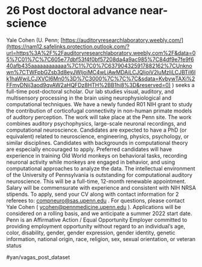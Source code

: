 # 26 Post doctoral advance near-science
Yale Cohen (U. Penn;  [https://auditoryresearchlaboratory.weebly.com/](https://nam12.safelinks.protection.outlook.com/?url=https%3A%2F%2Fauditoryresearchlaboratory.weebly.com%2F&data=05%7C01%7C%7C605e77dbf53f4f0bf57208da4a9ac985%7C84df9e7fe9f640afb435aaaaaaaaaaaa%7C1%7C0%7C637904325917882162%7CUnknown%7CTWFpbGZsb3d8eyJWIjoiMC4wLjAwMDAiLCJQIjoiV2luMzIiLCJBTiI6Ik1haWwiLCJXVCI6Mn0%3D%7C3000%7C%7C%7C&sdata=KvbywTAXi%2FFmyDNij3aod9qvAW2aHQFDz8HTH%2BB1hi8%3D&reserved=0) ) seeks a full-time post-doctoral scholar. Our lab studies visual, auditory, and multisensory processing in the brain using neurophysiological and computational techniques. We have a newly funded R01 NIH grant to study the contribution of corticofugal connectivity in non-human primate models of auditory perception. The work will take place at the Penn site. 
The work combines auditory psychophysics, large-scale neuronal recordings, and computational neuroscience. Candidates are expected to have a PhD (or equivalent) related to neuroscience, engineering, physics, psychology, or similar disciplines. Candidates with backgrounds in computational theory are especially encouraged to apply. Preferred candidates will have experience in training Old World monkeys on behavioral tasks, recording neuronal activity while monkeys are engaged in behavior, and using computational approaches to analyze the data. The intellectual environment of the University of Pennsylvania is outstanding for computational auditory neuroscience. 
This will be a full-time, 12-month renewable appointment. Salary will be commensurate with experience and consistent with NIH NRSA stipends. To apply, send your CV along with contact information for 2 referees to:  [compneuro@sas.upenn.edu](mailto:compneuro@sas.upenn.edu) . For questions, please contact Yale Cohen ( [ycohen@pennmedicine.upenn.edu](mailto:ycohen@pennmedicine.upenn.edu) ). Applications will be considered on a rolling basis, and we anticipate a summer 2022 start date.
Penn is an Affirmative Action / Equal Opportunity Employer committed to providing employment opportunity without regard to an individual’s age, color, disability, gender, gender expression, gender identity, genetic information, national origin, race, religion, sex, sexual orientation, or veteran status


#yan/vagas_post_dataset